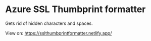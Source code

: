 # Azure SSL Thumbprint formatter

Gets rid of hidden characters and spaces.

View on: https://sslthumbprintformatter.netlify.app/